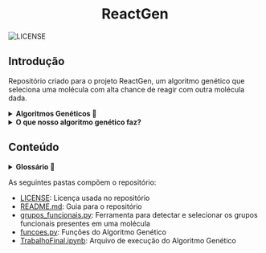 <h1 align="center"> ReactGen </h1>

![LICENSE](https://img.shields.io/badge/LICENSE-GNU%20General%20Public%20License%20v3.0-blue)

## Introdução
Repositório criado para o projeto ReactGen, um algoritmo genético que seleciona uma molécula com alta chance de reagir com outra molécula dada.

<details>
    
__<summary>Algoritmos Genéticos :dna:</summary>__
    
Os algoritmos genéticos são uma família de algoritmos de busca inspirados nos princípios da evolução da natureza. Ao simular o processo de seleção natural e reprodução, eles são capazes de gerar soluções de alta qualidade para diversos problemas relacionados à busca, otimização e aprendizado. A sua analogia com a evolução natural permite que os algoritmos genéticos superem os desafios encontrados pelos algoritmos de busca e otimização convencionais, principalmente em problemas com uma grande quantidade de parâmetros e representações matemáticas complexas.
</details>

<details>
    
__<summary>O que nosso algoritmo genético faz?</summary>__

Nosso algoritmo genético é projetado para otimizar a combinação de grupos funcionais em uma molécula de referência. Aqui está uma visão geral do funcionamento do algoritmo em relação às moléculas:

**Inicialização:** A população inicial de indivíduos é criada com base em um tamanho fixo (TAM_POP) e um número máximo de grupos funcionais permitidos (MAX_GROUPS). Cada indivíduo representa uma combinação aleatória de grupos funcionais.

**Avaliação:** Cada indivíduo na população é avaliado em relação à sua adequação ou ajuste para a molécula de referência. Isso é feito por meio da função de fitness, que avalia a qualidade da combinação de grupos funcionais em relação à molécula.

**Seleção:** Os indivíduos mais adequados são selecionados para reprodução com base em seus valores de fitness.

**Reprodução:** Os indivíduos selecionados são combinados através do cruzamento (crossover) e da mutação para gerar descendentes. O operador de cruzamento é aplicado para trocar informações genéticas entre dois indivíduos, enquanto a mutação introduz pequenas alterações aleatórias nos indivíduos.

**Atualização da população:** Os descendentes gerados substituem os indivíduos menos adequados na população atual, mantendo o tamanho da população constante. Isso permite que as características mais favoráveis sejam transmitidas para as gerações subsequentes.

**Critério de parada:** O processo de seleção, reprodução e atualização é repetido por um número específico de gerações (NUM_GEN) ou até que algum critério de parada seja atendido.

O objetivo final desse algoritmo genético é encontrar a combinação de grupos funcionais que resulta na melhor adequação ou ajuste para a molécula de referência fornecida. A função de fitness é responsável por avaliar essa adequação, e o algoritmo busca aprimorar a população ao longo das gerações, selecionando os indivíduos mais aptos e aplicando operadores genéticos para explorar o espaço de soluções em busca de melhores resultados.
    
    
</details>
    
## Conteúdo

<details>
    
__<summary>Glossário :page_with_curl:</summary>__
    
    
- __*Indivíduos*:__ Em algoritmos genéticos, os indivíduos são soluções potenciais para um problema. Cada indivíduo é representado por um cromossomo, que contém genes que codificam características ou traços específicos.

- __*População*:__ Uma população é uma coleção de indivíduos que são avaliados e evoluídos ao longo do tempo. A população representa a geração atual de soluções potenciais.

- __*Gene*:__ Um gene é uma seção específica de um cromossomo que codifica um traço ou característica particular. Por exemplo, em um algoritmo genético para otimizar o design de uma asa de avião, um gene pode representar o ângulo no qual a asa está inclinada.

- __*Cromossomos*:__ Um cromossomo é uma sequência de genes que representa uma solução individual para o problema em questão. Em algoritmos genéticos codificados em binário, os cromossomos são geralmente representados como sequências de 0s e 1s.

- __*Geração*:__ Uma geração refere-se a uma iteração do algoritmo genético. Durante cada geração, a função de aptidão é aplicada para avaliar os indivíduos da população, e novos indivíduos são criados por meio de seleção, cruzamento e mutação.

- __*Função de objetivo*:__ A função de aptidão é usada para avaliar o quão bem cada indivíduo da população resolve o problema em questão. Ela atribui uma pontuação de aptidão a cada indivíduo com base em quão próximo sua solução está de ser ótima.

- __*Seleção*:__ A seleção é o processo pelo qual os indivíduos com pontuações de aptidão mais altas têm maior probabilidade de serem escolhidos para reprodução (ou seja, passar seus genes adiante) do que aqueles com pontuações de aptidão mais baixas.

- __*Cruzamento*:__ O cruzamento envolve a combinação de dois cromossomos parentais para criar um ou mais cromossomos filhos. Esse processo pode ajudar a criar novas combinações de genes que podem levar a melhores soluções.

- __*Mutação*:__ A mutação envolve a alteração aleatória de um ou mais genes no cromossomo de um indivíduo. Esse processo pode ajudar a introduzir novos traços na população que podem levar a melhores soluções.

</details>

As seguintes pastas compõem o repositório:
- [LICENSE](https://github.com/PedroSophiaaa/ReactGen/blob/main/LICENSE): Licença usada no repositório
- [README.md](https://github.com/PedroSophiaaa/ReactGen/blob/main/README.md): Guia para o repositório
- [grupos_funcionais.py](https://github.com/PedroSophiaaa/ReactGen/blob/main/grupos_funcionais.py): Ferramenta para detectar e selecionar os grupos funcionais presentes em uma molécula
- [funcoes.py](https://github.com/PedroSophiaaa/ReactGen/blob/main/funcoes.py): Funções do Algoritmo Genético
- [TrabalhoFinal.ipynb](https://github.com/PedroSophiaaa/ReactGen/blob/main/TrabalhoFinal.ipynb): Arquivo de execução do Algoritmo Genético